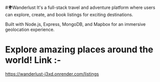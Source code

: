 #🌍Wanderlust
It's a full-stack travel and adventure platform where users can explore, create, and book listings for exciting destinations. 

Built with Node.js, Express, MongoDB, and Mapbox for an immersive geolocation experience.

# Explore amazing places around the world! Link :- 
https://wanderlust-j3xd.onrender.com/listings

